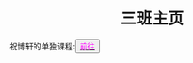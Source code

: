 <html>
	<head>
		<style type="text/css">
		<!--
			.purple{color:#FF00FF}
		-->
      		</style>
	</head>
	<body>
		<h1><center>三班主页</center></h1>
		<div>祝博轩的单独课程:<button title="hello"><a href="https://zhouningyuan1234.github.io/sanban-Zhu-Boxuan-s-separate-course/"><span class="purple">前往</span></a></button></div>
	</body>
</html>
